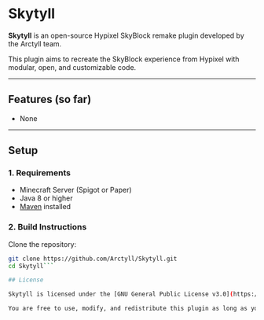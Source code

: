 # Skytyll

**Skytyll** is an open-source Hypixel SkyBlock remake plugin developed by the Arctyll team.

This plugin aims to recreate the SkyBlock experience from Hypixel with modular, open, and customizable code.

---

## Features (so far)
- None

---

## Setup

### 1. Requirements
- Minecraft Server (Spigot or Paper)
- Java 8 or higher
- [Maven](https://maven.apache.org/) installed

### 2. Build Instructions

Clone the repository:

```bash
git clone https://github.com/Arctyll/Skytyll.git
cd Skytyll```

## License

Skytyll is licensed under the [GNU General Public License v3.0](https://www.gnu.org/licenses/gpl-3.0.en.html).

You are free to use, modify, and redistribute this plugin as long as you follow the terms of the GPLv3.

